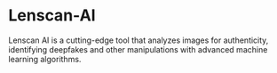 # Lenscan-AI
Lenscan AI is a cutting-edge tool that analyzes images for authenticity, identifying deepfakes and other manipulations with advanced machine learning algorithms.
